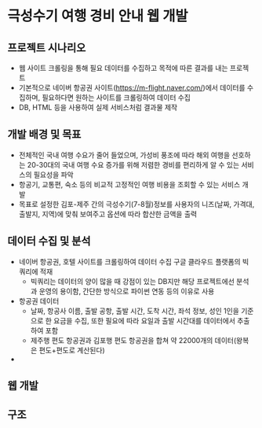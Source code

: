 # 극성수기 여행 경비 안내 웹 개발

## 프로젝트 시나리오

- 웹 사이트 크롤링을 통해 필요 데이터를 수집하고 목적에 따른 결과를 내는 프로젝트
- 기본적으로 네이버 항공권 사이트(https://m-flight.naver.com/)에서 데이터를 수집하며, 필요하다면 원하는 사이트를 크롤링하여 데이터 수집
- DB, HTML 등을 사용하여 실제 서비스처럼 결과물 제작


## 개발 배경 및 목표

- 전체적인 국내 여행 수요가 줄어 들었으며, 가성비 풍조에 따라 해외 여행을 선호하는 20-30대의 국내 여행 수요 증가를 위해 저렴한 경비를 편리하게 알 수 있는 서비스의 필요성을 파악
- 항공기, 교통편, 숙소 등의 비교적 고정적인 여행 비용을 조회할 수 있는 서비스 개발
- 목표로 설정한 김포-제주 간의 극성수기(7-8월)정보를 사용자의 니즈(날짜, 가격대, 출발지, 지역)에 맞춰 보여주고 옵션에 따라 합산한 금액을 출력

## 데이터 수집 및 분석

- 네이버 항공권, 호텔 사이트를 크롤링하여 데이터 수집 구글 클라우드 플랫폼의 빅쿼리에 적재
  - 빅쿼리는 데이터의 양이 많을 때 강점이 있는 DB지만 해당 프로젝트에선 분석과 운영의 용이함, 간단한 방식으로 파이썬 연동 등의 이유로 사용
- 항공권 데이터
  -  날짜, 항공사 이름, 출발 공항, 출발 시간, 도착 시간, 좌석 정보, 성인 1인을 기준으로 한 요금을 수집, 또한 필요에 따라 요일과 출발 시간대를 데이터에서 추출하여 포함
  -  제주행 편도 항공권과 김포행 편도 항공권을 합쳐 약 22000개의 데이터(왕복은 편도+편도로 계산된다)
- 

## 웹 개발

## 구조
